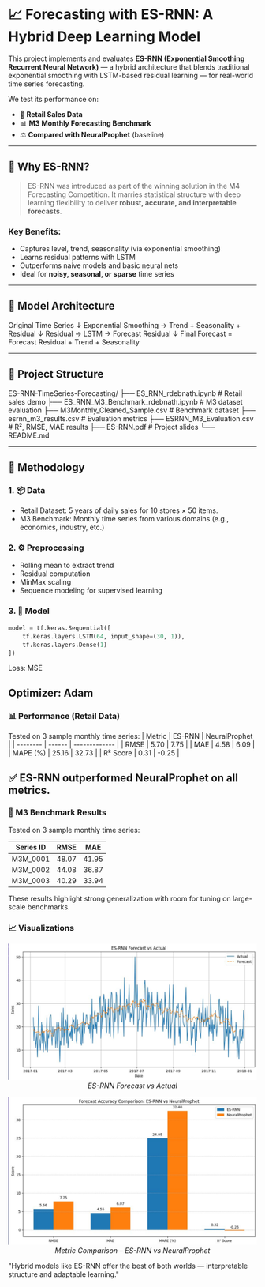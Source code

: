 # 📈 Forecasting with ES-RNN: A Hybrid Deep Learning Model

This project implements and evaluates **ES-RNN (Exponential Smoothing Recurrent Neural Network)** — a hybrid architecture that blends traditional exponential smoothing with LSTM-based residual learning — for real-world time series forecasting.

We test its performance on:
- 🛒 **Retail Sales Data**
- 📊 **M3 Monthly Forecasting Benchmark**
- ⚖️ **Compared with NeuralProphet** (baseline)

---

## 📌 Why ES-RNN?

> ES-RNN was introduced as part of the winning solution in the M4 Forecasting Competition. It marries statistical structure with deep learning flexibility to deliver **robust, accurate, and interpretable forecasts**.

### Key Benefits:
- Captures level, trend, seasonality (via exponential smoothing)
- Learns residual patterns with LSTM
- Outperforms naive models and basic neural nets
- Ideal for **noisy, seasonal, or sparse** time series

---

## 🔧 Model Architecture
Original Time Series
↓
Exponential Smoothing → Trend + Seasonality + Residual
↓
Residual → LSTM → Forecast Residual
↓
Final Forecast = Forecast Residual + Trend + Seasonality


---

## 📁 Project Structure

ES-RNN-TimeSeries-Forecasting/
├── ES_RNN_rdebnath.ipynb # Retail sales demo
├── ES_RNN_M3_Benchmark_rdebnath.ipynb # M3 dataset evaluation
├── M3Monthly_Cleaned_Sample.csv # Benchmark dataset
├── esrnn_m3_results.csv # Evaluation metrics
├── ESRNN_M3_Evaluation.csv # R², RMSE, MAE results
├── ES-RNN.pdf # Project slides
└── README.md


---

## 🔬 Methodology

### 1. 📦 Data
- Retail Dataset: 5 years of daily sales for 10 stores × 50 items.
- M3 Benchmark: Monthly time series from various domains (e.g., economics, industry, etc.)

### 2. ⚙️ Preprocessing
- Rolling mean to extract trend
- Residual computation
- MinMax scaling
- Sequence modeling for supervised learning

### 3. 🧠 Model
```python
model = tf.keras.Sequential([
    tf.keras.layers.LSTM(64, input_shape=(30, 1)),
    tf.keras.layers.Dense(1)
])
```
Loss: MSE

Optimizer: Adam
---

### 📊 Performance (Retail Data)
Tested on 3 sample monthly time series:
| Metric   | ES-RNN | NeuralProphet |
| -------- | ------ | ------------- |
| RMSE     | 5.70   | 7.75          |
| MAE      | 4.58   | 6.09          |
| MAPE (%) | 25.16  | 32.73         |
| R² Score | 0.31   | -0.25         |

✅ ES-RNN outperformed NeuralProphet on all metrics.
---

### 🧪 M3 Benchmark Results

Tested on 3 sample monthly time series:

| Series ID | RMSE  | MAE   |
| --------- | ----- | ----- |
| M3M\_0001 | 48.07 | 41.95 |
| M3M\_0002 | 44.08 | 36.87 |
| M3M\_0003 | 40.29 | 33.94 |

These results highlight strong generalization with room for tuning on large-scale benchmarks.

### 📈 Visualizations
<p align="center"> <img src="Screenshot 2025-06-24 154320.png" width="600"/> <br><em>ES-RNN Forecast vs Actual</em> </p> <p align="center"> <img src="Screenshot 2025-06-24 154407.png" width="600"/> <br><em>Metric Comparison – ES-RNN vs NeuralProphet</em> </p>

"Hybrid models like ES-RNN offer the best of both worlds — interpretable structure and adaptable learning."
